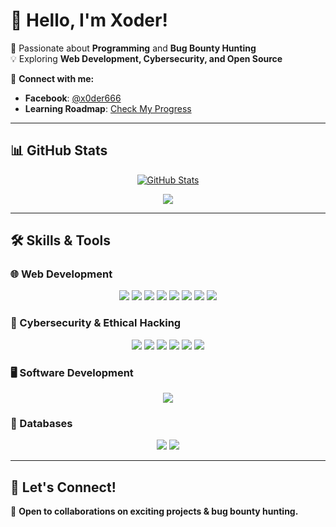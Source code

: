 # 👋 Hello, I'm Xoder!

🚀 Passionate about **Programming** and **Bug Bounty Hunting**  
💡 Exploring **Web Development, Cybersecurity, and Open Source**  

🔗 **Connect with me:**  
- **Facebook**: [@x0der666](https://web.facebook.com/x0der666)  
- **Learning Roadmap**: [Check My Progress](https://ramanantoaninatsilavina.webforge.mg/)  

---

## 📊 GitHub Stats  

<p align="center">
  <a href="https://github.com/mrxoder">
    <img src="https://github-readme-stats.vercel.app/api?username=mrxoder&show_icons=true&theme=radical" alt="GitHub Stats" />
  </a>
</p>
<p align="center">
  <span>
    <img src="https://github-readme-stats.vercel.app/api/top-langs/?username=anuraghazra" />
  </span>
</p>

---

## 🛠️ Skills & Tools  

### 🌐 Web Development  
<p align="center">
  <img src="https://img.shields.io/badge/HTML5-white?style=for-the-badge&logo=html5" />
  <img src="https://img.shields.io/badge/CSS3-%231572B6.svg?style=for-the-badge&logo=css3&logoColor=white" />
  <img src="https://img.shields.io/badge/JavaScript-%23323330.svg?style=for-the-badge&logo=javascript&logoColor=%23F7DF1E" />
  <img src="https://img.shields.io/badge/Typescript-blueviolet?style=for-the-badge&logo=typescript&logoColor=white" />
  <img src="https://img.shields.io/badge/TailwindCSS-%230769AD.svg?style=for-the-badge&logo=tailwindcss&logoColor=white" />
  <img src="https://img.shields.io/badge/Node.js-6DA55F?style=for-the-badge&logo=node.js&logoColor=white" />
  <img src="https://img.shields.io/badge/React-blue.svg?style=for-the-badge&logo=react&logoColor=white" />
  <img src="https://img.shields.io/badge/Angular-red.svg?style=for-the-badge&logo=angular&logoColor=white" />
</p>

### 🔐 Cybersecurity & Ethical Hacking  
<p align="center">
  <img src="https://img.shields.io/badge/Linux-FCC624?style=for-the-badge&logo=linux&logoColor=black" />
  <img src="https://img.shields.io/badge/Docker-blueviolet?style=for-the-badge&logo=docker" />
  <img src="https://img.shields.io/badge/Tor-7D4698?style=for-the-badge&logo=Tor-Browser&logoColor=white" />
  <img src="https://img.shields.io/badge/Python-3670A0?style=for-the-badge&logo=python&logoColor=ffdd54" />
  <img src="https://img.shields.io/badge/Hack%20The%20Box-9FEF00.svg?style=for-the-badge&logo=Hack-The-Box&logoColor=black" />
  <img src="https://img.shields.io/badge/HackerOne-494649.svg?style=for-the-badge&logo=HackerOne&logoColor=white" />
</p>

### 🖥️ Software Development  
<p align="center">
  <img src="https://img.shields.io/badge/Electron-blueviolet.svg?style=for-the-badge&logo=electron&logoColor=white" />
</p>

### 💾 Databases  
<p align="center">
  <img src="https://img.shields.io/badge/MySQL-%2300f.svg?style=for-the-badge&logo=mysql&logoColor=white" />
  <img src="https://img.shields.io/badge/SQLite-yellow.svg?style=for-the-badge&logo=sqlite&logoColor=black" />
</p>

---

## 🚀 Let's Connect!  
📩 **Open to collaborations on exciting projects & bug bounty hunting.**  
